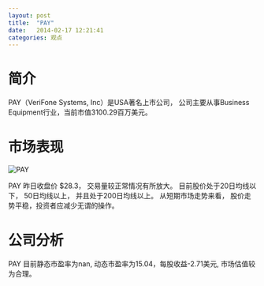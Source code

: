 ```yaml
---
layout: post
title:  "PAY"
date:   2014-02-17 12:21:41
categories: 观点
---
```


# 简介
PAY（VeriFone Systems, Inc）是USA著名上市公司，
公司主要从事Business Equipment行业，当前市值3100.29百万美元。

# 市场表现

![PAY](http://finviz.com/chart.ashx?t=PAY&ty=c&ta=1&p=d&s=l)

PAY 昨日收盘价 $28.3，
交易量较正常情况有所放大。
目前股价处于20日均线以下，
50日均线以上，
并且处于200日均线以上。
从短期市场走势来看，
股价走势平稳，投资者应减少无谓的操作。

# 公司分析
PAY 目前静态市盈率为nan, 动态市盈率为15.04，每股收益-2.71美元,
市场估值较为合理。
